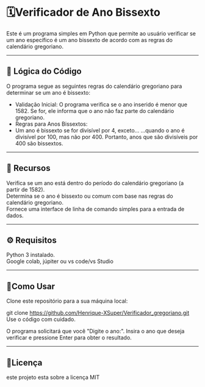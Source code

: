 # 🗓️Verificador de Ano Bissexto
Este é um programa simples em Python que permite ao usuário verificar se um ano específico é um ano bissexto de acordo com as regras do calendário gregoriano.

---
## 🧠 Lógica do Código

O programa segue as seguintes regras do calendário gregoriano para determinar se um ano é bissexto: <br>
- Validação Inicial: O programa verifica se o ano inserido é menor que 1582. Se for, ele informa que o ano não faz parte do calendário gregoriano.
- Regras para Anos Bissextos:
- Um ano é bissexto se for divisível por 4, exceto...
...quando o ano é divisível por 100, mas não por 400.
Portanto, anos que são divisíveis por 400 são bissextos.

---
## 🔎 Recursos
Verifica se um ano está dentro do período do calendário gregoriano (a partir de 1582).<br>
Determina se o ano é bissexto ou comum com base nas regras do calendário gregoriano.<br>
Fornece uma interface de linha de comando simples para a entrada de dados.<br>

---
## ⚙️ Requisitos
Python 3 instalado.<br>
Google colab, júpiter ou vs code/vs Studio 

---
## 🔎Como Usar
Clone este repositório para a sua máquina local: <br>

git clone https://github.com/Henrique-XSuper/Verificador_gregoriano.git
Use o código com cuidado.

O programa solicitará que você "Digite o ano:". Insira o ano que deseja verificar e pressione Enter para obter o resultado.

---
## 📝Licença 
este projeto esta sobre a licença MIT
